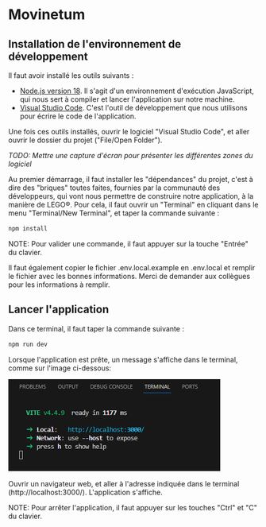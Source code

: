 # Movinetum

## Installation de l'environnement de développement

Il faut avoir installé les outils suivants :
- [Node.js version 18](https://nodejs.org/fr). Il s'agit d'un environnement d'exécution JavaScript, qui nous sert à compiler et lancer l'application sur notre machine.
- [Visual Studio Code](https://code.visualstudio.com/). C'est l'outil de développement que nous utilisons pour écrire le code de l'application.

Une fois ces outils installés, ouvrir le logiciel "Visual Studio Code", et aller ouvrir le dossier du projet ("File/Open Folder").

_TODO: Mettre une capture d'écran pour présenter les différentes zones du logiciel_

Au premier démarrage, il faut installer les "dépendances" du projet, c'est à dire des "briques" toutes faites, fournies par la communauté des développeurs, qui vont nous permettre de construire notre application, à la manière de LEGO®. Pour cela, il faut ouvrir un "Terminal" en cliquant dans le menu "Terminal/New Terminal", et taper la commande suivante :

```bash
npm install
```

NOTE: Pour valider une commande, il faut appuyer sur la touche "Entrée" du clavier.

Il faut également copier le fichier .env.local.example en .env.local et remplir le fichier avec les bonnes informations. Merci de demander aux collègues pour les informations à remplir.

## Lancer l'application
Dans ce terminal, il faut taper la commande suivante :

```bash
npm run dev
```

Lorsque l'application est prête, un message s'affiche dans le terminal, comme sur l'image ci-dessous:

![Un message indique l'URL Local: http://localhost:3000/](doc/images/vite-terminal-ready.png)

Ouvrir un navigateur web, et aller à l'adresse indiquée dans le terminal (http://localhost:3000/). L'application s'affiche.

NOTE: Pour arrêter l'application, il faut appuyer sur les touches "Ctrl" et "C" du clavier.